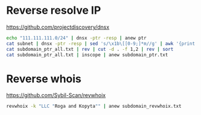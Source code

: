 # Reverse resolve IP 

https://github.com/projectdiscovery/dnsx

```sh
echo "111.111.111.0/24" | dnsx -ptr -resp | anew ptr
cat subnet | dnsx -ptr -resp | sed 's/\x1b\[[0-9;]*m//g' | awk '{print $NF}' | tr -d '[]' | anew subdomain_ptr_all.txt
cat subdomain_ptr_all.txt | rev | cut -d . -f 1,2 | rev | sort
cat subdomain_ptr_all.txt | inscope | anew subdomain_ptr.txt
```

# Reverse whois

https://github.com/Sybil-Scan/revwhoix

```sh
revwhoix -k "LLC "Roga and Kopyta"" | anew subdomain_revwhoix.txt
```